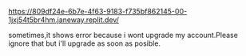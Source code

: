 https://809df24e-6b7e-4f63-9183-f735bf862145-00-1jxj54t5br4hm.janeway.replit.dev/

sometimes,it shows error because i wont upgrade my account.Please ignore that but i'll upgrade as soon as posible.
